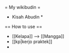 = My wikibudin =

* Kisah Abudin *



== How to use ==
- [[Kelapa]] --> [[Mangga]]
- [[kp|kerjo praktek]]
- 
